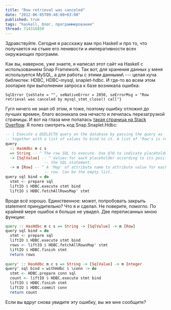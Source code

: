 ```yaml
---
title: "Row retrieval was canceled"
date: "2012-06-05T09:48:00+03:00"
published: true
tags: "haskell, блог, программирование"
thread: 714316850
---
```


Здравствуйте. Сегодня я расскажу вам про Haskell и про то, что получается на стыке его ленивости и императивности всех
окружающих программ.

Как вы, наверное, уже знаете, я написал этот сайт на Haskell с использованием Snap Framework. Так вот, для хранения
данных у меня используется MySQL, а для работы с этими данными\ --- целая куча библиотек: HDBC, HDBC-mysql,
snaplet-hdbc. И где-то во всем этом зоопарке при выполнении запроса к базе возникала ошибка:

~~~~~sourceCode
SqlError {seState = "", seNativeError = 2050, seErrorMsg = "Row retrieval was canceled by mysql_stmt_close() call"}
~~~~~

Гугл ничего не знал об этом, я тоже, поэтому ошибку отложил до лучших времен, благо возникала она нечасто и лечилась
перезагрузкой страницы. И вот на глаза мне попалась
[такая страница на Stack Overflow](http://stackoverflow.com/questions/8027948/hdbc-mysql-command-out-of-sync). Я полез
смотреть код Snap.Snaplet.Hdbc:

~~~~~haskell
-- | Execute a @SELECT@ query on the database by passing the query as 'String',
-- together with a list of values to bind to it. A list of 'Row's is returned.
query
  :: HasHdbc m c s
  => String -- ^ The raw SQL to execute. Use @?@ to indicate placeholders.
  -> [SqlValue] -- ^ Values for each placeholder according to its position in
                 -- the SQL statement.
  -> m [Row] -- ^ A 'Map' of attribute name to attribute value for each
                 -- row. Can be the empty list.
query sql bind = do
  stmt <- prepare sql
  liftIO $ HDBC.execute stmt bind
  liftIO $ HDBC.fetchAllRowsMap' stmt
~~~~~

Вроде всё хорошо. Единственное: может, попробовать закрыть statement принудительно? Что я и сделал. Не поверите,
помогло. По крайней мере ошибок я больше не увидел. Две переписанных мною функции:

~~~~~haskell
query :: HasHdbc m c s => String -> [SqlValue] -> m [Row]
query sql bind = do
  stmt <- prepare sql
  liftIO $ HDBC.execute stmt bind
  rows <- liftIO $ HDBC.fetchAllRowsMap' stmt
  liftIO $ HDBC.finish stmt
  return rows
  
query' :: HasHdbc m c s => String -> [SqlValue] -> m Integer
query' sql bind = withHdbc $ \conn -> do
  stmt <- HDBC.prepare conn sql
  count <- liftIO $ HDBC.execute stmt bind
  liftIO $ HDBC.finish stmt
  liftIO $ HDBC.commit conn
  return count
~~~~~

Если вы вдруг снова увидите эту ошибку, вы же мне сообщите?
